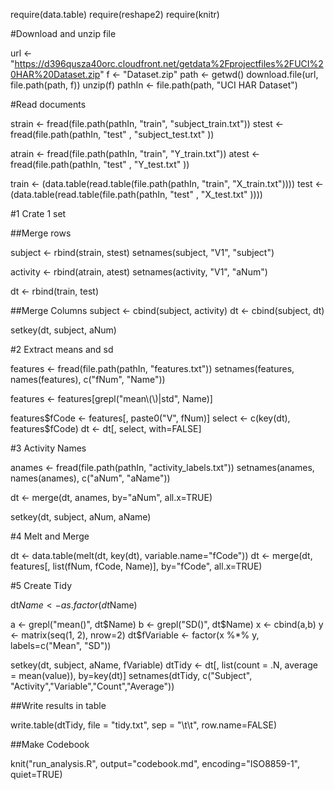 require(data.table)
require(reshape2)
require(knitr)

#Download and unzip file

url <- "https://d396qusza40orc.cloudfront.net/getdata%2Fprojectfiles%2FUCI%20HAR%20Dataset.zip"
f <- "Dataset.zip"
path <- getwd()
download.file(url, file.path(path, f))
unzip(f)
pathIn <- file.path(path, "UCI HAR Dataset")

#Read documents

strain <- fread(file.path(pathIn, "train", "subject_train.txt"))
stest  <- fread(file.path(pathIn, "test" , "subject_test.txt" ))

atrain <- fread(file.path(pathIn, "train", "Y_train.txt"))
atest  <- fread(file.path(pathIn, "test" , "Y_test.txt" ))

train <- (data.table(read.table(file.path(pathIn, "train", "X_train.txt"))))
test  <- (data.table(read.table(file.path(pathIn, "test" , "X_test.txt" ))))

#1 Crate 1 set

##Merge rows 

subject <- rbind(strain, stest)
setnames(subject, "V1", "subject")

activity <- rbind(atrain, atest)
setnames(activity, "V1", "aNum")

dt <- rbind(train, test)

##Merge Columns
subject <- cbind(subject, activity)
dt <- cbind(subject, dt)

setkey(dt, subject, aNum)

#2 Extract means and sd

features <- fread(file.path(pathIn, "features.txt"))
setnames(features, names(features), c("fNum", "Name"))

features <- features[grepl("mean\\(\\)|std", Name)]

features$fCode <- features[, paste0("V", fNum)]
select <- c(key(dt), features$fCode)
dt <- dt[, select, with=FALSE]

#3 Activity Names

anames <- fread(file.path(pathIn, "activity_labels.txt"))
setnames(anames, names(anames), c("aNum", "aName"))

dt <- merge(dt, anames, by="aNum", all.x=TRUE)

setkey(dt, subject, aNum, aName)

#4 Melt and Merge

dt <- data.table(melt(dt, key(dt), variable.name="fCode"))
dt <- merge(dt, features[, list(fNum, fCode, Name)], by="fCode", all.x=TRUE)

#5 Create Tidy

dt$Name <- as.factor(dt$Name)

a <- grepl("mean()", dt$Name)
b <- grepl("SD()", dt$Name)
x <- cbind(a,b)
y <- matrix(seq(1, 2), nrow=2)
dt$fVariable <- factor(x %*% y, labels=c("Mean", "SD"))

setkey(dt, subject, aName, fVariable)
dtTidy <- dt[, list(count = .N, average = mean(value)), by=key(dt)]
setnames(dtTidy, c("Subject", "Activity","Variable","Count","Average"))


##Write results in table

write.table(dtTidy, file = "tidy.txt", sep = "\t\t", row.name=FALSE)

##Make Codebook

knit("run_analysis.R", output="codebook.md", encoding="ISO8859-1", quiet=TRUE)
